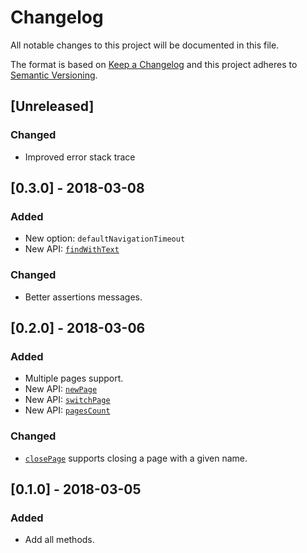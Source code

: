 # Changelog
All notable changes to this project will be documented in this file.

The format is based on [Keep a Changelog](http://keepachangelog.com/en/1.0.0/)
and this project adheres to [Semantic Versioning](http://semver.org/spec/v2.0.0.html).

## [Unreleased]
### Changed
- Improved error stack trace

## [0.3.0] - 2018-03-08
### Added
- New option: `defaultNavigationTimeout`
- New API: [`findWithText`](https://rize.js.org/api/classes/_index_.rize.html#findwithtext)
### Changed
- Better assertions messages.

## [0.2.0] - 2018-03-06
### Added
- Multiple pages support.
- New API: [`newPage`](https://rize.js.org/api/classes/_index_.rize.html#newpage)
- New API: [`switchPage`](https://rize.js.org/api/classes/_index_.rize.html#switchpage)
- New API: [`pagesCount`](https://rize.js.org/api/classes/_index_.rize.html#pagescount)
### Changed
- [`closePage`](https://rize.js.org/api/classes/_index_.rize.html#closepage) supports closing a page with a given name.

## [0.1.0] - 2018-03-05
### Added
- Add all methods.
